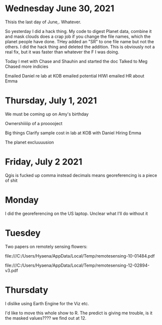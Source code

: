 # Wednesday June 30, 2021

Thisis the last day of June,. Whatever.

So yesterday I did a hack thing. My code to digest Planet data, combine it and mask clouds does a crap job if you change the file names, which the planet people have done. THey added an "SR" to one file name but not the others. I did the hack thing and deleted the addition. This is obviously not a real fix, but it was faster than whatever the F I was doing. 


Today I 
met with Chase and Shauhin and started the doc
Talked to Meg
Chased more indicies

Emailed Daniel re lab at KOB
emailed potential HIWI
emailed HR about Emma 


# Thursday, July 1, 2021

We must be coming up on Amy's birthday

Ownershiiiiip of a prooooject

Big things
Clarify sample cost in lab at KOB with Daniel 
Hiring Emma 

The planet excluuuusion 

# Friday, July 2 2021

Qgis is fucked up comma instead decimals means georeferencing is a piece of shit
 
 # Monday
 
 I did the georeferencing on the US laptop. Unclear what I'll do without it

# Tuesdey
Two papers on remotely sensing flowers:

file:///C:/Users/Hyaena/AppData/Local/Temp/remotesensing-10-01484.pdf

file:///C:/Users/Hyaena/AppData/Local/Temp/remotesensing-12-02894-v3.pdf

# Thursdaty
I dislike using Earth Engine for the Viz etc. 

I'd like to move this whole show to R. The predict is giving me trouble, is it the masked values???? we find out at 12. 
